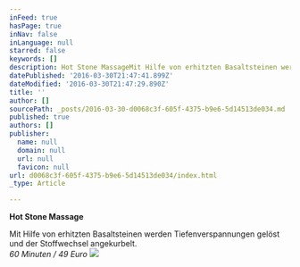 ```yaml
---
inFeed: true
hasPage: true
inNav: false
inLanguage: null
starred: false
keywords: []
description: Hot Stone MassageMit Hilfe von erhitzten Basaltsteinen werden Tiefenverspannungen gelöst und der Stoffwechsel angekurbelt.60 Minuten / 49 Euro
datePublished: '2016-03-30T21:47:41.899Z'
dateModified: '2016-03-30T21:47:29.890Z'
title: ''
author: []
sourcePath: _posts/2016-03-30-d0068c3f-605f-4375-b9e6-5d14513de034.md
published: true
authors: []
publisher:
  name: null
  domain: null
  url: null
  favicon: null
url: d0068c3f-605f-4375-b9e6-5d14513de034/index.html
_type: Article

---
```

**Hot Stone Massage**

Mit Hilfe von erhitzten Basaltsteinen werden Tiefenverspannungen gelöst und der Stoffwechsel angekurbelt.  
_60 Minuten / 49 Euro_
![](https://the-grid-user-content.s3-us-west-2.amazonaws.com/65581d7f-d790-41d3-a28b-4f8193e55c29.png)